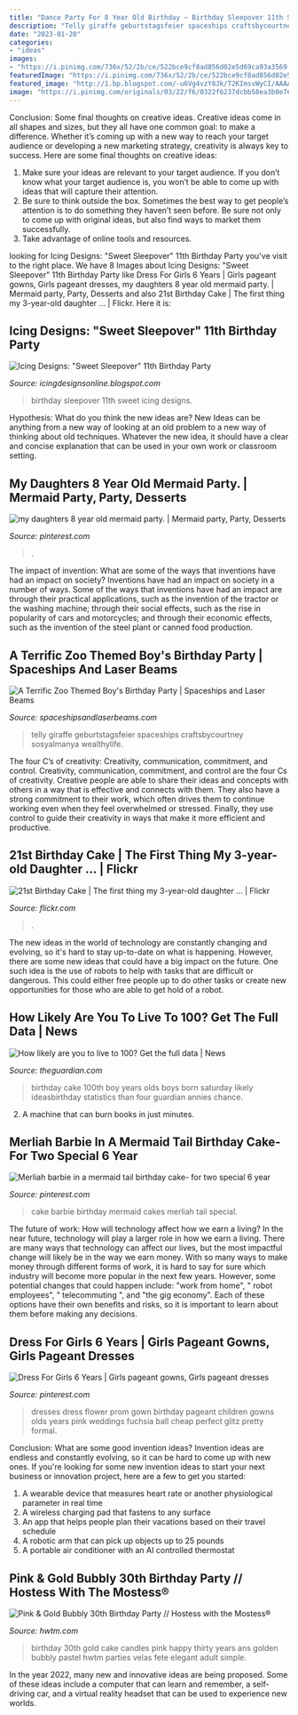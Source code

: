 ```yaml
---
title: "Dance Party For 8 Year Old Birthday ~ Birthday Sleepover 11th Sweet Icing Designs"
description: "Telly giraffe geburtstagsfeier spaceships craftsbycourtney sosyalmanya wealthylife"
date: "2023-01-20"
categories:
- "ideas"
images:
- "https://i.pinimg.com/736x/52/2b/ce/522bce9cf8ad856d02e5d69ca93a3569--birthday-party-dresses-girls-birthday-parties.jpg"
featuredImage: "https://i.pinimg.com/736x/52/2b/ce/522bce9cf8ad856d02e5d69ca93a3569--birthday-party-dresses-girls-birthday-parties.jpg"
featured_image: "http://1.bp.blogspot.com/-u6Vg4vzY8Jk/T2KImsvWyCI/AAAAAAAAILs/EEV5gSGvcJU/s1600/bellas%2Bparty%2B126.JPG"
image: "https://i.pinimg.com/originals/03/22/f6/0322f6237dcbb58ea3b0e76172b39e50.jpg"
---
```



Conclusion: Some final thoughts on creative ideas.
Creative ideas come in all shapes and sizes, but they all have one common goal: to make a difference. Whether it’s coming up with a new way to reach your target audience or developing a new marketing strategy, creativity is always key to success. Here are some final thoughts on creative ideas: 
1. Make sure your ideas are relevant to your target audience. If you don’t know what your target audience is, you won’t be able to come up with ideas that will capture their attention. 
2. Be sure to think outside the box. Sometimes the best way to get people’s attention is to do something they haven’t seen before. Be sure not only to come up with original ideas, but also find ways to market them successfully. 
3. Take advantage of online tools and resources.

	

		
looking for Icing Designs: &quot;Sweet Sleepover&quot; 11th Birthday Party you've visit to the right place. We have 8 Images about Icing Designs: &quot;Sweet Sleepover&quot; 11th Birthday Party like Dress For Girls 6 Years | Girls pageant gowns, Girls pageant dresses, my daughters 8 year old mermaid party. | Mermaid party, Party, Desserts and also 21st Birthday Cake | The first thing my 3-year-old daughter … | Flickr. Here it is:
		
    
## Icing Designs: &quot;Sweet Sleepover&quot; 11th Birthday Party

<img loading=lazy src="http://1.bp.blogspot.com/-u6Vg4vzY8Jk/T2KImsvWyCI/AAAAAAAAILs/EEV5gSGvcJU/s1600/bellas%2Bparty%2B126.JPG" onerror="this.onerror=null;this.src='https://tse2.mm.bing.net/th?id=OIP.CUU94fZKQjLF_Je4IKPn9QHaLG&amp;pid=15.1';" alt="Icing Designs: &quot;Sweet Sleepover&quot; 11th Birthday Party">

_Source: icingdesignsonline.blogspot.com_

>birthday sleepover 11th sweet icing designs. 

	

Hypothesis: What do you think the new ideas are?
New Ideas can be anything from a new way of looking at an old problem to a new way of thinking about old techniques. Whatever the new idea, it should have a clear and concise explanation that can be used in your own work or classroom setting.

    
## My Daughters 8 Year Old Mermaid Party. | Mermaid Party, Party, Desserts

<img loading=lazy src="https://i.pinimg.com/originals/03/22/f6/0322f6237dcbb58ea3b0e76172b39e50.jpg" onerror="this.onerror=null;this.src='https://tse4.mm.bing.net/th?id=OIP.pT64XD3l0y3Sq5A7rXZ7SgHaPP&amp;pid=15.1';" alt="my daughters 8 year old mermaid party. | Mermaid party, Party, Desserts">

_Source: pinterest.com_

>. 

	

The impact of invention: What are some of the ways that inventions have had an impact on society?
Inventions have had an impact on society in a number of ways. Some of the ways that inventions have had an impact are through their practical applications, such as the invention of the tractor or the washing machine; through their social effects, such as the rise in popularity of cars and motorcycles; and through their economic effects, such as the invention of the steel plant or canned food production.

    
## A Terrific Zoo Themed Boy&#039;s Birthday Party | Spaceships And Laser Beams

<img loading=lazy src="https://spaceshipsandlaserbeams.com/wp-content/uploads/2015/09/zoo-themed-birthday-party-ideas.jpg" onerror="this.onerror=null;this.src='https://tse3.mm.bing.net/th?id=OIP.YhawtnhbN2nDdQTBzZop0QHaLH&amp;pid=15.1';" alt="A Terrific Zoo Themed Boy&#039;s Birthday Party | Spaceships and Laser Beams">

_Source: spaceshipsandlaserbeams.com_

>telly giraffe geburtstagsfeier spaceships craftsbycourtney sosyalmanya wealthylife. 

	

The four C’s of creativity: Creativity, communication, commitment, and control.
Creativity, communication, commitment, and control are the four Cs of creativity. Creative people are able to share their ideas and concepts with others in a way that is effective and connects with them. They also have a strong commitment to their work, which often drives them to continue working even when they feel overwhelmed or stressed. Finally, they use control to guide their creativity in ways that make it more efficient and productive.

    
## 21st Birthday Cake | The First Thing My 3-year-old Daughter … | Flickr

<img loading=lazy src="https://c2.staticflickr.com/6/5101/5581833108_e6a68c76af_b.jpg" onerror="this.onerror=null;this.src='https://tse3.mm.bing.net/th?id=OIP.igDR_pBUAMQGMefs8imXOQHaJ4&amp;pid=15.1';" alt="21st Birthday Cake | The first thing my 3-year-old daughter … | Flickr">

_Source: flickr.com_

>. 

	

The new ideas in the world of technology are constantly changing and evolving, so it's hard to stay up-to-date on what is happening. However, there are some new ideas that could have a big impact on the future. One such idea is the use of robots to help with tasks that are difficult or dangerous. This could either free people up to do other tasks or create new opportunities for those who are able to get hold of a robot.

    
## How Likely Are You To Live To 100? Get The Full Data | News

<img loading=lazy src="https://static-secure.guim.co.uk/sys-images/Guardian/Pix/pictures/2011/8/4/1312440283808/100th-birthday-cake-007.jpg" onerror="this.onerror=null;this.src='https://tse4.mm.bing.net/th?id=OIP.4YayFxuWMThIzkNhmrXQugHaEc&amp;pid=15.1';" alt="How likely are you to live to 100? Get the full data | News">

_Source: theguardian.com_

>birthday cake 100th boy years olds boys born saturday likely ideasbirthday statistics than four guardian annies chance. 

	

2. A machine that can burn books in just minutes.

    
## Merliah Barbie In A Mermaid Tail Birthday Cake- For Two Special 6 Year

<img loading=lazy src="https://i.pinimg.com/736x/71/50/e5/7150e561653379ded5c4869deaa51291--mermaid-tails-a-mermaid.jpg" onerror="this.onerror=null;this.src='https://tse1.mm.bing.net/th?id=OIP.QrYuSZjOuTaBn7_L3VFkgwHaJ6&amp;pid=15.1';" alt="Merliah barbie in a mermaid tail birthday cake- for two special 6 year">

_Source: pinterest.com_

>cake barbie birthday mermaid cakes merliah tail special. 

	

The future of work: How will technology affect how we earn a living?
In the near future, technology will play a larger role in how we earn a living. There are many ways that technology can affect our lives, but the most impactful change will likely be in the way we earn money. With so many ways to make money through different forms of work, it is hard to say for sure which industry will become more popular in the next few years. However, some potential changes that could happen include: 
"work from home", " robot employees", " telecommuting ", and "the gig economy". Each of these options have their own benefits and risks, so it is important to learn about them before making any decisions.

    
## Dress For Girls 6 Years | Girls Pageant Gowns, Girls Pageant Dresses

<img loading=lazy src="https://i.pinimg.com/736x/52/2b/ce/522bce9cf8ad856d02e5d69ca93a3569--birthday-party-dresses-girls-birthday-parties.jpg" onerror="this.onerror=null;this.src='https://tse3.mm.bing.net/th?id=OIP.Gnapo-VWX3qwBKhhNLAnwAHaLw&amp;pid=15.1';" alt="Dress For Girls 6 Years | Girls pageant gowns, Girls pageant dresses">

_Source: pinterest.com_

>dresses dress flower prom gown birthday pageant children gowns olds years pink weddings fuchsia ball cheap perfect glitz pretty formal. 

	

Conclusion: What are some good invention ideas?
Invention ideas are endless and constantly evolving, so it can be hard to come up with new ones. If you're looking for some new invention ideas to start your next business or innovation project, here are a few to get you started: 
1. A wearable device that measures heart rate or another physiological parameter in real time 
2. A wireless charging pad that fastens to any surface 
3. An app that helps people plan their vacations based on their travel schedule 
4. A robotic arm that can pick up objects up to 25 pounds 
5. A portable air conditioner with an AI controlled thermostat 

    
## Pink &amp; Gold Bubbly 30th Birthday Party // Hostess With The Mostess®

<img loading=lazy src="https://www.hwtm.com/wp-content/uploads/2014/04/30th-birthday-gold-cake.jpg" onerror="this.onerror=null;this.src='https://tse2.mm.bing.net/th?id=OIP.l0vj-g8cEuxECZTsS33qkQHaLH&amp;pid=15.1';" alt="Pink &amp; Gold Bubbly 30th Birthday Party // Hostess with the Mostess®">

_Source: hwtm.com_

>birthday 30th gold cake candles pink happy thirty years ans golden bubbly pastel hwtm parties velas fete elegant adult simple. 

	

In the year 2022, many new and innovative ideas are being proposed. Some of these ideas include a computer that can learn and remember, a self-driving car, and a virtual reality headset that can be used to experience new worlds.

